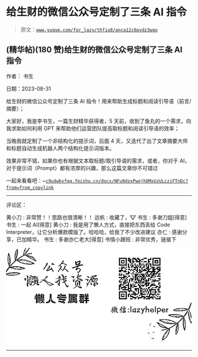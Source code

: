 # 给生财的微信公众号定制了三条 AI 指令

> 原文：[`www.yuque.com/for_lazy/thfiu8/anca12c6pvdz3wqo`](https://www.yuque.com/for_lazy/thfiu8/anca12c6pvdz3wqo)

## (精华帖)(180 赞)给生财的微信公众号定制了三条 AI 指令

作者： 书生

日期：2023-08-31

给生财的微信公众号定制了三条 AI 指令！用来帮助生成标题和阅读引导语（前言/摘要）；

大家好，我是李书生，一篇生财精华获得者，5 天前，收到了鱼丸的一个需求，向我求助如何利用 GPT 来帮助他们运营团队提高取标题和阅读引导语的效率；

当晚我就定制了一个非结构化的提示词，后面 4 天，又迭代了出了文章摘要大师和标题自动生成机器人两个结构化提示词版本。

效果非常不错，如果你也有根据文本取标题/取引导语的需求，或者，你对于 AI，对于提示词（Prompt）都有浓厚的兴趣，那么这篇文章你不可错过

一起来看看吧：~[`c9udwbvfqq.feishu.cn/docx/NFu9dzxPwojhOMxUzULcziFTnDc?from=from_copylink`](https://c9udwbvfqq.feishu.cn/docx/NFu9dzxPwojhOMxUzULcziFTnDc?from=from_copylink)

* * *

评论区：

黄小刀 : 非常赞！！思路也很清晰！！
远帆 : 收藏了，🐮
书生 : 多谢刀姐[得意]
书生 : 一起 AI[得意]
黄小刀 : 我是用了懒人方式，直接把东西丢给 Code Interpreter，让它分析爆款模版了。哈哈哈，给我了不少改进建议
亦仁 : 感谢分享，已加精华。
书生 : 多谢亦仁老大[得意]
书情小跟班 : 非常优秀，链接下

![](img/1c37d505930596d12a88ab23e11aa07a.png)

* * *